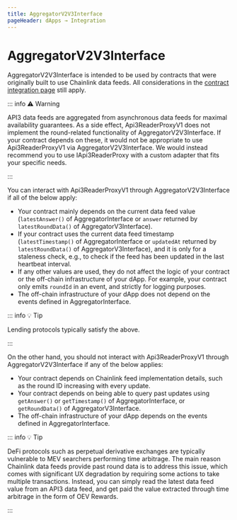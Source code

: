 ```yaml
---
title: AggregatorV2V3Interface
pageHeader: dApps → Integration
---
```


<PageHeader/>

# AggregatorV2V3Interface

AggregatorV2V3Interface is intended to be used by contracts that were originally built to use Chainlink data feeds.
All considerations in the [contract integration page](./contract-integration.md) still apply.

::: info ⚠️ Warning

API3 data feeds are aggregated from asynchronous data feeds for maximal availability guarantees.
As a side effect, Api3ReaderProxyV1 does not implement the round-related functionality of AggregatorV2V3Interface.
If your contract depends on these, it would not be appropriate to use Api3ReaderProxyV1 via AggregatorV2V3Interface.
We would instead recommend you to use IApi3ReaderProxy with a custom adapter that fits your specific needs.

:::

You can interact with Api3ReaderProxyV1 through AggregatorV2V3Interface if all of the below apply:

- Your contract mainly depends on the current data feed value (`latestAnswer()` of AggregatorInterface or `answer` returned by `latestRoundData()` of AggregatorV3Interface).
- If your contract uses the current data feed timestamp (`latestTimestamp()` of AggregatorInterface or `updatedAt` returned by `latestRoundData()` of AggregatorV3Interface), and it is only for a staleness check, e.g., to check if the feed has been updated in the last heartbeat interval.
- If any other values are used, they do not affect the logic of your contract or the off-chain infrastructure of your dApp.
  For example, your contract only emits `roundId` in an event, and strictly for logging purposes.
- The off-chain infrastructure of your dApp does not depend on the events defined in AggregatorInterface.

::: info 💡 Tip

Lending protocols typically satisfy the above.

:::

On the other hand, you should not interact with Api3ReaderProxyV1 through AggregatorV2V3Interface if any of the below applies:

- Your contract depends on Chainlink feed implementation details, such as the round ID increasing with every update.
- Your contract depends on being able to query past updates using `getAnswer()` or `getTimestamp()` of AggregatorInterface, or `getRoundData()` of AggregatorV3Interface.
- The off-chain infrastructure of your dApp depends on the events defined in AggregatorInterface.

::: info 💡 Tip

DeFi protocols such as perpetual derivative exchanges are typically vulnerable to MEV searchers performing time arbitrage.
The main reason Chainlink data feeds provide past round data is to address this issue, which comes with significant UX degradation by requiring some actions to take multiple transactions.
Instead, you can simply read the latest data feed value from an API3 data feed, and get paid the value extracted through time arbitrage in the form of OEV Rewards.

:::
